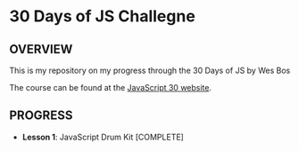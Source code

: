 # 30 Days of JS Challegne

## OVERVIEW

This is my repository on my progress through the 30 Days of JS by Wes Bos

The course can be found at the [JavaScript 30 website](https://javascript30.com/).

## PROGRESS

* **Lesson 1**: JavaScript Drum Kit [COMPLETE]
